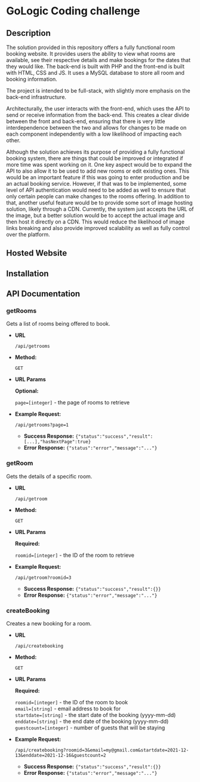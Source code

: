 # GoLogic Coding challenge

## Description

The solution provided in this repository offers a fully functional room booking website. It provides users the ability to view what rooms are available, see their respective details and make bookings for the dates that they would like. The back-end is built with PHP and the front-end is built with HTML, CSS and JS. It uses a MySQL database to store all room and booking information.

The project is intended to be full-stack, with slightly more emphasis on the back-end infrastructure.

Architecturally, the user interacts with the front-end, which uses the API to send or receive information from the back-end. This creates a clear divide between the front and back-end, ensuring that there is very little interdependence between the two and allows for changes to be made on each component independently with a low likelihood of impacting each other. 

Although the solution achieves its purpose of providing a fully functional booking system, there are things that could be improved or integrated if more time was spent working on it. One key aspect would be to expand the API to also allow it to be used to add new rooms or edit existing ones. This would be an important feature if this was going to enter production and be an actual booking service. However, if that was to be implemented, some level of API authentication would need to be added as well to ensure that only certain people can make changes to the rooms offering. In addition to that, another useful feature would be to provide some sort of image hosting solution, likely through a CDN. Currently, the system just accepts the URL of the image, but a better solution would be to accept the actual image and then host it directly on a CDN. This would reduce the likelihood of image links breaking and also provide improved scalability as well as fully control over the platform.

## Hosted Website

## Installation

## API Documentation

### **getRooms**

Gets a list of rooms being offered to book.

* **URL**

  `/api/getrooms`

* **Method:**
  
  `GET`
  
*  **URL Params**

   **Optional:**
 
   `page=[integer]` - the page of rooms to retrieve

* **Example Request:**
  
  `/api/getrooms?page=1`

  * **Success Response:** `{"status":"success","result":[...],"hasNextPage":true}`
  * **Error Response:** `{"status":"error","message":"..."}`

### **getRoom**

Gets the details of a specific room.

* **URL**

  `/api/getroom`

* **Method:**
  
  `GET`
  
*  **URL Params**

   **Required:**
 
   `roomid=[integer]` - the ID of the room to retrieve

* **Example Request:**
  
  `/api/getroom?roomid=3`

  * **Success Response:** `{"status":"success","result":{}}`
  * **Error Response:** `{"status":"error","message":"..."}`

### **createBooking**

Creates a new booking for a room.

* **URL**

  `/api/createbooking`

* **Method:**
  
  `GET`
  
*  **URL Params**

   **Required:**
 
   `roomid=[integer]` - the ID of the room to book </br>
   `email=[string]` - email address to book for </br>
   `startdate=[string]` - the start date of the booking (yyyy-mm-dd) </br>
   `enddate=[string]` - the end date of the booking (yyyy-mm-dd) </br>
   `guestcount=[integer]` - number of guests that will be staying </br>

* **Example Request:**
  
  `/api/createbooking?roomid=3&email=my@gmail.com&startdate=2021-12-13&enddate=2021-12-16&guestcount=2`

  * **Success Response:** `{"status":"success","result":{}}`
  * **Error Response:** `{"status":"error","message":"..."}`
